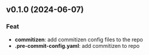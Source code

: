 ## v0.1.0 (2024-06-07)

### Feat

- **commitizen**: add commitizen config files to the repo
- **.pre-commit-config.yaml**: add commitizen to repo